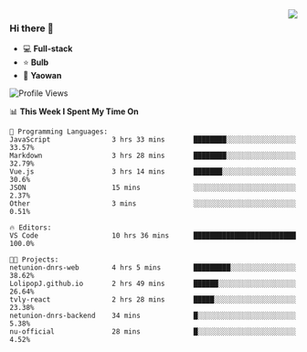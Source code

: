 <img  align="right" src="https://github-readme-stats.vercel.app/api?username=LolipopJ&show_icons=true&count_private=true&hide_title=true&include_all_commits=true&theme=vue">

### Hi there 👋

- :computer: **Full-stack**
- :star: **Bulb**
- :pill: **Yaowan**

<!--START_SECTION:waka-->
![Profile Views](http://img.shields.io/badge/Profile%20Views-1-blue)

📊 **This Week I Spent My Time On** 

```text
💬 Programming Languages: 
JavaScript               3 hrs 33 mins       ████████░░░░░░░░░░░░░░░░░   33.57% 
Markdown                 3 hrs 28 mins       ████████░░░░░░░░░░░░░░░░░   32.79% 
Vue.js                   3 hrs 14 mins       ███████░░░░░░░░░░░░░░░░░░   30.6% 
JSON                     15 mins             ░░░░░░░░░░░░░░░░░░░░░░░░░   2.37% 
Other                    3 mins              ░░░░░░░░░░░░░░░░░░░░░░░░░   0.51%

🔥 Editors: 
VS Code                  10 hrs 36 mins      █████████████████████████   100.0%

🐱‍💻 Projects: 
netunion-dnrs-web        4 hrs 5 mins        █████████░░░░░░░░░░░░░░░░   38.62% 
LolipopJ.github.io       2 hrs 49 mins       ██████░░░░░░░░░░░░░░░░░░░   26.64% 
tvly-react               2 hrs 28 mins       █████░░░░░░░░░░░░░░░░░░░░   23.38% 
netunion-dnrs-backend    34 mins             █░░░░░░░░░░░░░░░░░░░░░░░░   5.38% 
nu-official              28 mins             █░░░░░░░░░░░░░░░░░░░░░░░░   4.52%

```


<!--END_SECTION:waka-->
